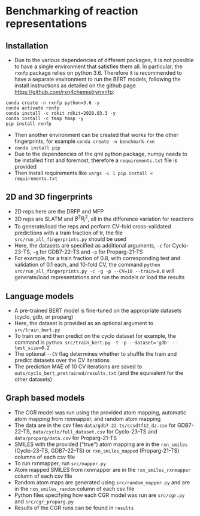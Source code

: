# Benchmarking of reaction representations

## Installation
- Due to the various dependencies of different packages, it is not possible to have a single environment that satisfies them all. In particular, the `rxnfp` package relies on python 3.6. Therefore it is recommended to have a separate environment to run the BERT models, following the install instructions as detailed on the github page https://github.com/rxn4chemistry/rxnfp:
```commandline
conda create -n rxnfp python=3.6 -y
conda activate rxnfp
conda install -c rdkit rdkit=2020.03.3 -y
conda install -c tmap tmap -y
pip install rxnfp
```
- Then another environment can be created that works for the other fingerprints, for example `conda create -n benchmark-rxn`
- `conda install pip`
- Due to the dependencies of the qml python package, numpy needs to be installed first and foremost, therefore a `requirements.txt` file is provided
- Then install requirements like `xargs -L 1 pip install < requirements.txt`

## 2D and 3D fingerprints
- 2D reps here are the DRFP and MFP
- 3D reps are SLATM and $B^2R^2_l$, all in the difference variation for reactions
- To generate/load the reps and perform CV-fold cross-validated predictions with a train fraction of tr, the file `src/run_all_fingerprints.py` should be used
- Here, the datasets are specified as additional arguments, `-c` for Cyclo-23-TS, `-g` for GDB7-22-TS and `-p` for Proparg-21-TS
- For example, for a train fraction of 0.8, with corresponding test and validation of 0.1 each, and 10-fold CV, the command `python src/run_all_fingerprints.py -c -g -p --CV=10 --train=0.8` will generate/load representations and run the models or load the results

## Language models
- A pre-trained BERT model is fine-tuned on the appropriate datasets (cyclo, gdb, or proparg)
- Here, the dataset is provided as an optional argument to `src/train_bert.py`
- To train on and then predict on the cyclo dataset for example, the command is `python src/train_bert.py -t -p --dataset='gdb' --test_size=0.2`
- The optional `--CV` flag determines whether to shuffle the train and predict datasets over the CV iterations
- The prediction MAE of 10 CV iterations are saved to `outs/cyclo_bert_pretrained/results.txt` (and the equivalent for the other datasets)

## Graph based models 
- The CGR model was run using the provided atom mapping, automatic atom mapping from rxnmapper, and random atom mapping 
- The data are in the csv files `data/gdb7-22-ts/ccsdtf12_dz.csv` for GDB7-22-TS,
  `data/cyclo/full_dataset.csv` for Cyclo-23-TS
  and `data/proparg/data.csv` for Proparg-21-TS
- SMILES with the provided ("true") atom mapping are
  in the `rxn_smiles` (Cyclo-23-TS, GDB7-22-TS) or `rxn_smiles_mapped` (Proparg-21-TS) columns of each csv file
- To run rxnmapper, run `src/mapper.py`
- Atom mapped SMILES from rxnmapper are in the `rxn_smiles_rxnmapper` column of each csv file
- Random atom maps are generated using `src/random_mapper.py` and 
  are in the `rxn_smiles_random` column of each csv file
- Python files specifying how each CGR model was run are `src/cgr.py` and `src/cgr_proparg.py`
- Results of the CGR runs can be found in `results` 
